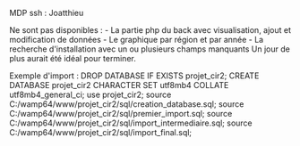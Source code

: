 MDP ssh : Joatthieu

Ne sont pas disponibles :
    - La partie php du back avec visualisation, ajout et modification de données
    - Le graphique par région et par année
    - La recherche d'installation avec un ou plusieurs champs manquants
Un jour de plus aurait été idéal pour terminer.

Exemple d'import : 
DROP DATABASE IF EXISTS projet_cir2;
CREATE DATABASE projet_cir2
CHARACTER SET utf8mb4
COLLATE utf8mb4_general_ci;
use projet_cir2;
source C:/wamp64/www/projet_cir2/sql/creation_database.sql;
source C:/wamp64/www/projet_cir2/sql/premier_import.sql;
source C:/wamp64/www/projet_cir2/sql/import_intermediaire.sql;
source C:/wamp64/www/projet_cir2/sql/import_final.sql;
